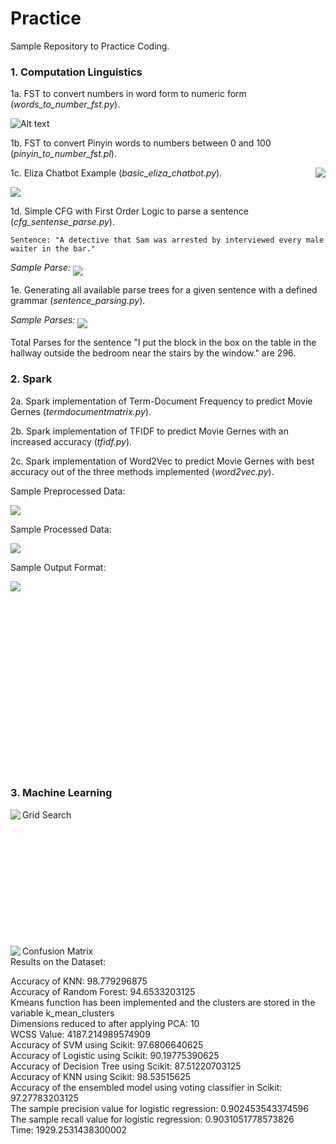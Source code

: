 # Practice
Sample Repository to Practice Coding.


### 1. Computation Linguistics
1a. FST to convert numbers in word form to numeric form (_words_to_number_fst.py_). 
    
    
![Alt text](https://github.com/bharatsesham/Practice/blob/master/media/FST_Words_to_Numbers.png?raw=true "Title")

1b. FST to convert Pinyin words to numbers between 0 and 100 (_pinyin_to_number_fst.pl_).

<img src="https://github.com/bharatsesham/Practice/blob/master/media/FST_Pinyin_to_Numbers.png" align="right">

1c. Eliza Chatbot Example (_basic_eliza_chatbot.py_).

<img src="https://github.com/bharatsesham/Practice/blob/master/media/Eliza_chatbot_example.png" align="middle">

1d. Simple CFG with First Order Logic to parse a sentence (_cfg_sentense_parse.py_). 

    Sentence: "A detective that Sam was arrested by interviewed every male waiter in the bar."
    
_Sample Parse:_
<img src="https://github.com/bharatsesham/Practice/blob/master/media/cfg.png" align="middle">

1e. Generating all available parse trees for a given sentence with a defined grammar (_sentence_parsing.py_). 

_Sample Parses:_
<img src="https://github.com/bharatsesham/Practice/blob/master/media/sentence_parsing.png" align="middle">

Total Parses for the sentence "I put the block in the box on the table in the hallway outside the bedroom near the stairs by the window." are 296. 

### 2. Spark

2a. Spark implementation of Term-Document Frequency to predict Movie Gernes (_termdocumentmatrix.py_). 

2b. Spark implementation of TFIDF to predict Movie Gernes with an increased accuracy (_tfidf.py_). 

2c. Spark implementation of Word2Vec to predict Movie Gernes with best accuracy out of the three methods implemented (_word2vec.py_). 

Sample Preprocessed Data:

<img src="https://github.com/bharatsesham/Practice/blob/master/media/preprocessed_spark_data.png" align="middle">

Sample Processed Data:

<img src="https://github.com/bharatsesham/Practice/blob/master/media/processed_spark_data.png" align="middle">

Sample Output Format:

<img src="https://github.com/bharatsesham/Practice/blob/master/media/sample_spark_output.png" align="left"><br />
<br /><br /><br /><br /><br /><br /><br /><br /><br /><br /><br /><br /><br /><br /><br /><br /><br />

### 3. Machine Learning

Grid Search
<img src="https://github.com/bharatsesham/Practice/blob/master/media/Grid%20Search.png" align="left">
<br /> <br /><br /><br /><br /><br /><br /><br /><br /><br /><br /><br />

Confusion Matrix
<img src="https://github.com/bharatsesham/Practice/blob/master/media/Confusion%20Matrix.png" align="left">
<br />
Results on the Dataset:

Accuracy of KNN: 98.779296875<br />
Accuracy of Random Forest: 94.6533203125<br />
Kmeans function has been implemented and the clusters are stored in the variable k_mean_clusters<br />
Dimensions reduced to after applying PCA: 10<br />
WCSS Value: 4187.214989574909<br />
Accuracy of SVM using Scikit:  97.6806640625<br />
Accuracy of Logistic using Scikit:  90.19775390625<br />
Accuracy of Decision Tree using Scikit:  87.51220703125<br />
Accuracy of KNN using Scikit:  98.53515625<br />
Accuracy of the ensembled model using voting classifier in Scikit:  97.27783203125<br />
The sample precision value for logistic regression:  0.902453543374596<br />
The sample recall value for logistic regression: 0.9031051778573826<br />
Time:  1929.2531438300002<br />



